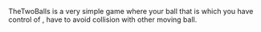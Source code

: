 TheTwoBalls is a very simple game where your ball that is which you have control of ,
have to avoid collision with other moving ball. 

